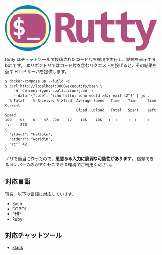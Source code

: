 ![Rutty](./artwork/logo.png)

Rutty はチャットツールで投稿されたコード片を環境で実行し、結果を表示する bot です。
本リポジトリではコード片を含むリクエストを投げると、その結果を返す HTTP サーバを提供します。

```
$ docker-compose up --build -d
$ curl http://localhost:3000/executors/bash \
    -H "Content-Type: application/json" \
    --data '{"code": "echo hello; echo world >&2; exit 42"}' | jq .
  % Total    % Received % Xferd  Average Speed   Time    Time     Time  Current
                                 Dload  Upload   Total   Spent    Left  Speed
100    94    0    47  100    47    135    135 --:--:-- --:--:-- --:--:--   270
{
  "stdout": "hello\n",
  "stderr": "world\n",
  "rc": 42
}
```

ノリで適当に作ったので、**悪意ある入力に脆弱な可能性があります**。
信頼できるメンバーのみがアクセスできる環境でご利用ください。

## 対応言語

現在、以下の言語に対応しています。

- Bash
- COBOL
- PHP
- Ruby

## 対応チャットツール

- [Slack](/k1hiiragi/rutty-slack)
